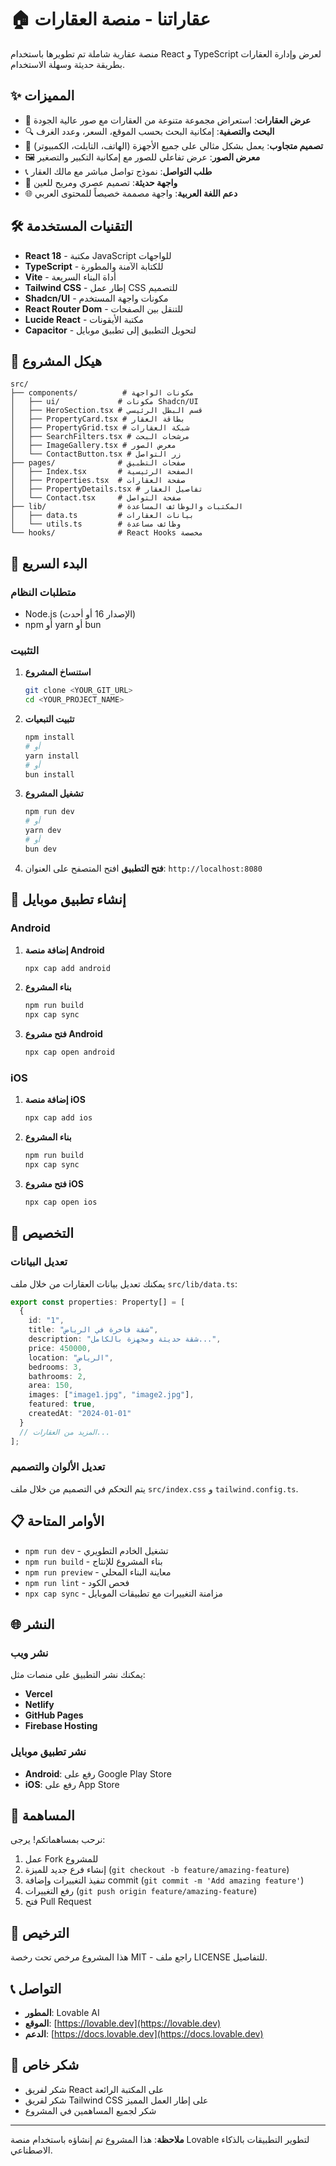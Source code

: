 
# 🏠 عقاراتنا - منصة العقارات

منصة عقارية شاملة تم تطويرها باستخدام React و TypeScript لعرض وإدارة العقارات بطريقة حديثة وسهلة الاستخدام.

## ✨ المميزات

- 🏡 **عرض العقارات**: استعراض مجموعة متنوعة من العقارات مع صور عالية الجودة
- 🔍 **البحث والتصفية**: إمكانية البحث بحسب الموقع، السعر، وعدد الغرف
- 📱 **تصميم متجاوب**: يعمل بشكل مثالي على جميع الأجهزة (الهاتف، التابلت، الكمبيوتر)
- 🖼️ **معرض الصور**: عرض تفاعلي للصور مع إمكانية التكبير والتصغير
- 📞 **طلب التواصل**: نموذج تواصل مباشر مع مالك العقار
- 🌙 **واجهة حديثة**: تصميم عصري ومريح للعين
- 🌐 **دعم اللغة العربية**: واجهة مصممة خصيصاً للمحتوى العربي

## 🛠️ التقنيات المستخدمة

- **React 18** - مكتبة JavaScript للواجهات
- **TypeScript** - للكتابة الآمنة والمطورة
- **Vite** - أداة البناء السريعة
- **Tailwind CSS** - إطار عمل CSS للتصميم
- **Shadcn/UI** - مكونات واجهة المستخدم
- **React Router Dom** - للتنقل بين الصفحات
- **Lucide React** - مكتبة الأيقونات
- **Capacitor** - لتحويل التطبيق إلى تطبيق موبايل

## 📁 هيكل المشروع

```
src/
├── components/          # مكونات الواجهة
│   ├── ui/             # مكونات Shadcn/UI
│   ├── HeroSection.tsx # قسم البطل الرئيسي
│   ├── PropertyCard.tsx # بطاقة العقار
│   ├── PropertyGrid.tsx # شبكة العقارات
│   ├── SearchFilters.tsx # مرشحات البحث
│   ├── ImageGallery.tsx # معرض الصور
│   └── ContactButton.tsx # زر التواصل
├── pages/              # صفحات التطبيق
│   ├── Index.tsx       # الصفحة الرئيسية
│   ├── Properties.tsx  # صفحة العقارات
│   ├── PropertyDetails.tsx # تفاصيل العقار
│   └── Contact.tsx     # صفحة التواصل
├── lib/                # المكتبات والوظائف المساعدة
│   ├── data.ts         # بيانات العقارات
│   └── utils.ts        # وظائف مساعدة
└── hooks/              # React Hooks مخصصة
```

## 🚀 البدء السريع

### متطلبات النظام

- Node.js (الإصدار 16 أو أحدث)
- npm أو yarn أو bun

### التثبيت

1. **استنساخ المشروع**
   ```bash
   git clone <YOUR_GIT_URL>
   cd <YOUR_PROJECT_NAME>
   ```

2. **تثبيت التبعيات**
   ```bash
   npm install
   # أو
   yarn install
   # أو
   bun install
   ```

3. **تشغيل المشروع**
   ```bash
   npm run dev
   # أو
   yarn dev
   # أو
   bun dev
   ```

4. **فتح التطبيق**
   افتح المتصفح على العنوان: `http://localhost:8080`

## 📱 إنشاء تطبيق موبايل

### Android

1. **إضافة منصة Android**
   ```bash
   npx cap add android
   ```

2. **بناء المشروع**
   ```bash
   npm run build
   npx cap sync
   ```

3. **فتح مشروع Android**
   ```bash
   npx cap open android
   ```

### iOS

1. **إضافة منصة iOS**
   ```bash
   npx cap add ios
   ```

2. **بناء المشروع**
   ```bash
   npm run build
   npx cap sync
   ```

3. **فتح مشروع iOS**
   ```bash
   npx cap open ios
   ```

## 🎨 التخصيص

### تعديل البيانات

يمكنك تعديل بيانات العقارات من خلال ملف `src/lib/data.ts`:

```typescript
export const properties: Property[] = [
  {
    id: "1",
    title: "شقة فاخرة في الرياض",
    description: "شقة حديثة ومجهزة بالكامل...",
    price: 450000,
    location: "الرياض",
    bedrooms: 3,
    bathrooms: 2,
    area: 150,
    images: ["image1.jpg", "image2.jpg"],
    featured: true,
    createdAt: "2024-01-01"
  }
  // المزيد من العقارات...
];
```

### تعديل الألوان والتصميم

يتم التحكم في التصميم من خلال ملف `src/index.css` و `tailwind.config.ts`.

## 📋 الأوامر المتاحة

- `npm run dev` - تشغيل الخادم التطويري
- `npm run build` - بناء المشروع للإنتاج
- `npm run preview` - معاينة البناء المحلي
- `npm run lint` - فحص الكود
- `npx cap sync` - مزامنة التغييرات مع تطبيقات الموبايل

## 🌐 النشر

### نشر ويب

يمكنك نشر التطبيق على منصات مثل:
- **Vercel**
- **Netlify** 
- **GitHub Pages**
- **Firebase Hosting**

### نشر تطبيق موبايل

- **Android**: رفع على Google Play Store
- **iOS**: رفع على App Store

## 🤝 المساهمة

نرحب بمساهماتكم! يرجى:

1. عمل Fork للمشروع
2. إنشاء فرع جديد للميزة (`git checkout -b feature/amazing-feature`)
3. تنفيذ التغييرات وإضافة commit (`git commit -m 'Add amazing feature'`)
4. رفع التغييرات (`git push origin feature/amazing-feature`)
5. فتح Pull Request

## 📄 الترخيص

هذا المشروع مرخص تحت رخصة MIT - راجع ملف LICENSE للتفاصيل.

## 📞 التواصل

- **المطور**: Lovable AI
- **الموقع**: [https://lovable.dev](https://lovable.dev)
- **الدعم**: [https://docs.lovable.dev](https://docs.lovable.dev)

## 🙏 شكر خاص

- شكر لفريق React على المكتبة الرائعة
- شكر لفريق Tailwind CSS على إطار العمل المميز
- شكر لجميع المساهمين في المشروع

---

**ملاحظة**: هذا المشروع تم إنشاؤه باستخدام منصة Lovable لتطوير التطبيقات بالذكاء الاصطناعي.
